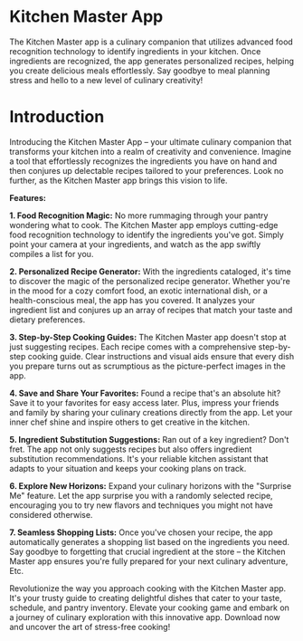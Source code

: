 # Kitchen Master App

The Kitchen Master app is a culinary companion that utilizes advanced food recognition technology to identify ingredients in your kitchen. Once ingredients are recognized, the app generates personalized recipes, helping you create delicious meals effortlessly. Say goodbye to meal planning stress and hello to a new level of culinary creativity!

# Introduction

Introducing the Kitchen Master App – your ultimate culinary companion that transforms your kitchen into a realm of creativity and convenience. Imagine a tool that effortlessly recognizes the ingredients you have on hand and then conjures up delectable recipes tailored to your preferences. Look no further, as the Kitchen Master app brings this vision to life.

**Features:**

**1. Food Recognition Magic:**
No more rummaging through your pantry wondering what to cook. The Kitchen Master app employs cutting-edge food recognition technology to identify the ingredients you've got. Simply point your camera at your ingredients, and watch as the app swiftly compiles a list for you.

**2. Personalized Recipe Generator:**
With the ingredients cataloged, it's time to discover the magic of the personalized recipe generator. Whether you're in the mood for a cozy comfort food, an exotic international dish, or a health-conscious meal, the app has you covered. It analyzes your ingredient list and conjures up an array of recipes that match your taste and dietary preferences.

**3. Step-by-Step Cooking Guides:**
The Kitchen Master app doesn't stop at just suggesting recipes. Each recipe comes with a comprehensive step-by-step cooking guide. Clear instructions and visual aids ensure that every dish you prepare turns out as scrumptious as the picture-perfect images in the app.

**4. Save and Share Your Favorites:**
Found a recipe that's an absolute hit? Save it to your favorites for easy access later. Plus, impress your friends and family by sharing your culinary creations directly from the app. Let your inner chef shine and inspire others to get creative in the kitchen.

**5. Ingredient Substitution Suggestions:**
Ran out of a key ingredient? Don't fret. The app not only suggests recipes but also offers ingredient substitution recommendations. It's your reliable kitchen assistant that adapts to your situation and keeps your cooking plans on track.

**6. Explore New Horizons:**
Expand your culinary horizons with the "Surprise Me" feature. Let the app surprise you with a randomly selected recipe, encouraging you to try new flavors and techniques you might not have considered otherwise.

**7. Seamless Shopping Lists:**
Once you've chosen your recipe, the app automatically generates a shopping list based on the ingredients you need. Say goodbye to forgetting that crucial ingredient at the store – the Kitchen Master app ensures you're fully prepared for your next culinary adventure, Etc. 

Revolutionize the way you approach cooking with the Kitchen Master app. It's your trusty guide to creating delightful dishes that cater to your taste, schedule, and pantry inventory. Elevate your cooking game and embark on a journey of culinary exploration with this innovative app. Download now and uncover the art of stress-free cooking!

